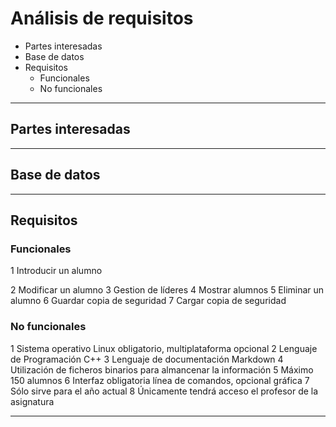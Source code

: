 # Análisis de requisitos

* Partes interesadas
* Base de datos
* Requisitos
  * Funcionales
  * No funcionales

***


## Partes interesadas



***




## Base de datos



***



## Requisitos

### Funcionales

  1 Introducir un alumno
  
  
  
  
  
  2 Modificar un alumno
  3 Gestion de líderes
  4 Mostrar alumnos
  5 Eliminar un alumno
  6 Guardar copia de seguridad
  7 Cargar copia de seguridad
  
  
  
### No funcionales

  1 Sistema operativo Linux obligatorio, multiplataforma opcional
  2 Lenguaje de Programación C++
  3 Lenguaje de documentación Markdown
  4 Utilización de ficheros binarios para almancenar la información
  5 Máximo 150 alumnos
  6 Interfaz obligatoria línea de comandos, opcional gráfica
  7 Sólo sirve para el año actual
  8 Únicamente tendrá acceso el profesor de la asignatura
  



***


